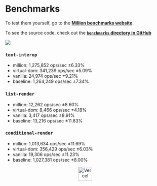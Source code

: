 # Benchmarks

To test them yourself, go to the [**Million benchmarks website**](https://million-benchmarks.netlify.app/).

To see the source code, check out the [**`benchmarks` directory in GitHub**](https://github.com/aidenybai/million/tree/main/benchmarks)

![](https://raw.githubusercontent.com/millionjs/docs/master/.github/assets/graph.png)

### `text-interop`

- million: 1,275,852 ops/sec ±6.33%
- virtual-dom: 341,239 ops/sec ±5.09%
- vanilla: 24,974 ops/sec ±9.21%
- baseline: 1,264,249 ops/sec ±7.34%

### `list-render`

- million: 12,262 ops/sec ±8.60%
- virtual-dom: 8,466 ops/sec ±4.18%
- vanilla: 3,417 ops/sec ±8.91%
- baseline: 13,216 ops/sec ±11.83%

### `conditional-render`

- million: 1,013,634 ops/sec ±11.69%
- virtual-dom: 356,429 ops/sec ±6.03%
- vanilla: 19,306 ops/sec ±11.23%
- baseline: 1,027,381 ops/sec ±8.00%

<center style={{ marginTop: '30px' }}>
  <a href="https://vercel.com/?utm_source=millionjs&utm_campaign=oss" target="_blank">
    <img height="44" src="https://raw.githubusercontent.com/aidenybai/million/main/.github/assets/vercel-logo.svg" alt="Vercel" />
  </a>
</center>
